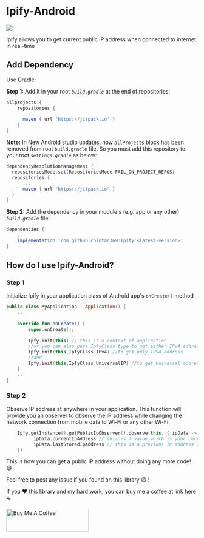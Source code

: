 # Ipify-Android
[![](https://jitpack.io/v/chintan369/Ipify.svg)](https://jitpack.io/#chintan369/Ipify)

Ipify allows you to get current public IP address when connected to internet in real-time

## Add Dependency
Use Gradle:

**Step 1:** Add it in your root _`build.gradle`_ at the end of repositories:
```gradle
allprojects {
    repositories {
      ...
      maven { url 'https://jitpack.io' }
    }
}
```

**Note:** In New Android studio updates, now `allProjects` block has been removed from root `build.gradle` file. So you must add this repository to your root _`settings.gradle`_ as below:
```gradle
dependencyResolutionManagement {
  repositoriesMode.set(RepositoriesMode.FAIL_ON_PROJECT_REPOS)
  repositories {
      ...
      maven { url "https://jitpack.io" }
  }
}
```

**Step 2:** Add the dependency in your module's (e.g. app or any other) _`build.gradle`_ file:
```gradle
dependencies {
    ...
    implementation 'com.github.chintan369:Ipify:<latest-version>'
}
```

## How do I use Ipify-Android?

### Step 1
Initialize Ipify in your application class of Android app's `onCreate()` method

```kotlin
public class MyApplication : Application() {
    ...
    
    override fun onCreate() {
        super.onCreate();
        
        Ipfy.init(this) // this is a context of application
        //or you can also pass IpfyClass type to get either IPv4 address only or universal address IPv4/v6 as
        Ipfy.init(this,IpfyClass.IPv4) //to get only IPv4 address
        //and
        Ipfy.init(this,IpfyClass.UniversalIP) //to get Universal address in IPv4/v6
    }
    ...
}
```

### Step 2
Observe IP address at anywhere in your application. This function will provide you an observer to observe the IP address while changing the network connection from mobile data to Wi-Fi or any other Wi-Fi.

```kotlin
    Ipfy.getInstance().getPublicIpObserver().observe(this, { ipData ->
          ipData.currentIpAddress // this is a value which is your current public IP address, null if no/lost internet connection
          ipData.lastStoredIpAddress // this is a previous IP address while network lost/reconnected and current IP address assigned to null/new one
    })
```

This is how you can get a public IP address without doing any more code! :smile: 

Feel free to post any issue if you found on this library :smile: !

If you :heart: this library and my hard work, you can buy me a coffee at link here :coffee:

<a href="https://www.buymeacoffee.com/chintan369" target="_blank"><img src="https://cdn.buymeacoffee.com/buttons/v2/default-yellow.png" alt="Buy Me A Coffee" style="height: 60px !important;width: 217px !important;" ></a>
